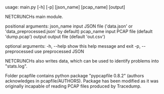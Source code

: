 usage: main.py [-h] [-p] [json_name] [pcap_name] [output]

NETCRUNCHs main module.

positional arguments:
  json_name           input JSON file ('data.json' or 'data_preprocessed.json'
                      by default)
  pcap_name           input PCAP file (default 'dump.pcap')
  output              output file (default 'out.csv')

optional arguments:
  -h, --help          show this help message and exit
  -p, --preprocessed  use preprocessed JSON

NETCRUNCHs also writes data, which can be used to identify problems into "stats.log".

Folder pcapfile contains python package "pypcapfile 0.8.2" (authors acknowledges in pcapfile/AUTHORS). Package has been modified as it was originally incapable of reading PCAP files produced by Tracedump.

